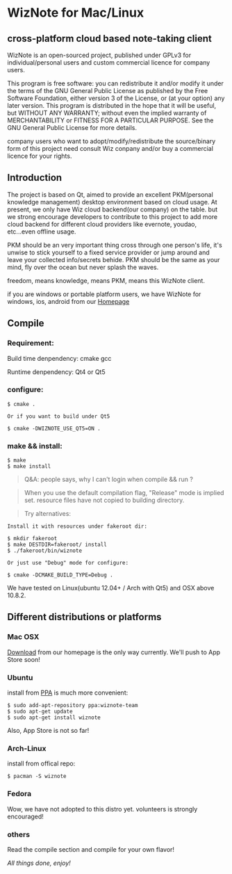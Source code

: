 # WizNote for Mac/Linux


## cross-platform cloud based note-taking client
WizNote is an open-sourced project, published under GPLv3 for individual/personal users and custom commercial licence for company users.

This program is free software: you can redistribute it and/or modify it under the terms of the GNU General Public License as published by the Free Software Foundation, either version 3 of the License, or (at your option) any later version. This program is distributed in the hope that it will be useful, but WITHOUT ANY WARRANTY; without even the implied warranty of MERCHANTABILITY or FITNESS FOR A PARTICULAR PURPOSE.  See the GNU General Public License for more details.

company users who want to adopt/modify/redistribute the source/binary form of this project need consult Wiz conpany and/or buy a commercial licence for your rights.


## Introduction

The project is based on Qt, aimed to provide an excellent PKM(personal knowledge management) desktop environment based on cloud usage. At present, we only have Wiz cloud backend(our company) on the table. but we strong encourage developers to contribute to this project to add more cloud backend for different cloud providers like evernote, youdao, etc...even offline usage.

PKM should be an very important thing cross through one person's life, it's unwise to stick yourself to a fixed service provider or jump around and leave your collected info/secrets behide. PKM should be the same as your mind, fly over the ocean but never splash the waves.

freedom, means knowledge, means PKM, means this WizNote client.

if you are windows or portable platform users, we have WizNote for windows, ios, android from our [Homepage](http://www.wiznote.com)


## Compile

### Requirement:

Build time denpendency: cmake gcc

Runtime denpendency: Qt4 or Qt5

### configure:

    $ cmake .

    Or if you want to build under Qt5

    $ cmake -DWIZNOTE_USE_QT5=ON .

### make && install:
    
    $ make
    $ make install

> Q&A: people says, why I can't login when compile && run ?

> When you use the default compilation flag, "Release" mode is implied set. resource files have not copied to building directory.

> Try alternatives:

    Install it with resources under fakeroot dir:

    $ mkdir fakeroot
    $ make DESTDIR=fakeroot/ install 
    $ ./fakeroot/bin/wiznote

    Or just use "Debug" mode for configure:
    
    $ cmake -DCMAKE_BUILD_TYPE=Debug .

We have tested on Linux(ubuntu 12.04+ / Arch with Qt5) and OSX above 10.8.2.


Different distributions or platforms
---

### Mac OSX

[Download](http://www.wiz.cn/wiznote-maclinux.html) from our homepage is the only way currently. We'll push to App Store soon!

### Ubuntu

install from [PPA](https://launchpad.net/~wiznote-team/+archive/ppa) is much more convenient:

    $ sudo add-apt-repository ppa:wiznote-team
    $ sudo apt-get update
    $ sudo apt-get install wiznote

Also, App Store is not so far!

### Arch-Linux

install from offical repo:

    $ pacman -S wiznote


### Fedora

Wow, we have not adopted to this distro yet. volunteers is strongly encouraged!


### others

Read the compile section and compile for your own flavor!


*All things done, enjoy!*
